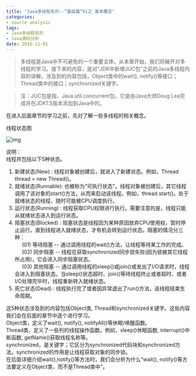 ```yaml
---
title: "Java多线程系列--“基础篇”01之 基本概念"
categories: 
- source analysis
tags: 
- Java多线程系列
- Java源码分析
date: 2016-11-01
---
```



> 多线程是Java中不可避免的一个重要主体。从本章开始，我们将展开对多线程的学习。接下来的内容，是对“JDK中新增JUC包”之前的Java多线程内容的讲解，涉及到的内容包括，Object类中的wait(), notify()等接口；Thread类中的接口；synchronized关键字。

> 注：JUC包是指，Java.util.concurrent包，它是由Java大师Doug Lea完成并在JDK1.5版本添加到Java中的。

在进入后面章节的学习之前，先对了解一些多线程的相关概念。

线程状态图

![img](http://wangkuiwu.github.io/media/pic/java/threads/basic01.jpg)

说明：  
线程共包括以下5种状态。  
1. 新建状态(New)         : 线程对象被创建后，就进入了新建状态。例如，Thread thread = new Thread()。  
2. 就绪状态(Runnable): 也被称为“可执行状态”。线程对象被创建后，其它线程调用了该对象的start()方法，从而来启动该线程。例如，thread.start()。处于就绪状态的线程，随时可能被CPU调度执行。  
3. 运行状态(Running) : 线程获取CPU权限进行执行。需要注意的是，线程只能从就绪状态进入到运行状态。  
4. 阻塞状态(Blocked)  : 阻塞状态是线程因为某种原因放弃CPU使用权，暂时停止运行。直到线程进入就绪状态，才有机会转到运行状态。阻塞的情况分三种：  
&nbsp;&nbsp;&nbsp;&nbsp; (01) 等待阻塞 -- 通过调用线程的wait()方法，让线程等待某工作的完成。  
&nbsp;&nbsp;&nbsp;&nbsp; (02) 同步阻塞 -- 线程在获取synchronized同步锁失败(因为锁被其它线程所占用)，它会进入同步阻塞状态。  
&nbsp;&nbsp;&nbsp;&nbsp; (03) 其他阻塞 -- 通过调用线程的sleep()或join()或发出了I/O请求时，线程会进入到阻塞状态。当sleep()状态超时、join()等待线程终止或者超时、或者I/O处理完毕时，线程重新转入就绪状态。  
5. 死亡状态(Dead)    : 线程执行完了或者因异常退出了run()方法，该线程结束生命周期。

 

这5种状态涉及到的内容包括Object类, Thread和synchronized关键字。这些内容我们会在后面的章节中逐个进行学习。  
Object类，定义了wait(), notify(), notifyAll()等休眠/唤醒函数。  
Thread类，定义了一些列的线程操作函数。例如，sleep()休眠函数, interrupt()中断函数, getName()获取线程名称等。  
synchronized，是关键字；它区分为synchronized代码块和synchronized方法。synchronized的作用是让线程获取对象的同步锁。  
在后面详细介绍wait(),notify()等方法时，我们会分析为什么“wait(), notify()等方法要定义在Object类，而不是Thread类中”。

 
